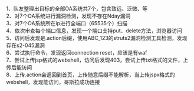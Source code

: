 1、队友整理出目标的全部OA系统共7个，包含致远、泛微、等  
2、对7个OA系统进行漏洞检测，发现不存在Nday漏洞  
3、对7个OA系统所在ip进行全端口（65535个）扫描  
4、依次审查每个端口信息，发现一个端口支持put、delete方法，浏览器访问  
5、访问后发现是.action后缀，使用ABC_123的struts2漏洞检测工具检测，发现存在s2-045漏洞  
6、尝试执行命令，发现返回connection reset，应该是有waf  
7、尝试上传jsp格式的webshell，访问后发现403，尝试上传txt格式的文件，上传后能访问  
8、上传.action会返回到首页，上传随意后缀不能解析，当上传jspx格式的webshell，发现能访问，哥斯拉成功连接  
